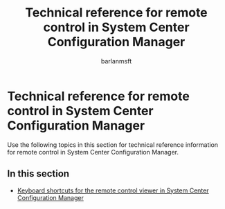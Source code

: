 ﻿---
title: "Technical reference for remote control in System Center Configuration Manager"
ms.custom: na
ms.date: 12/08/2015
ms.prod: configuration-manager
ms.reviewer: na
ms.suite: na
ms.technology:
  - configmgr-other
ms.tgt_pltfrm: na
ms.topic: article
ms.assetid: 76d3187a-2a4e-406b-91a8-45d175068a40
caps.latest.revision: 4
caps.handback.revision: 0
author: barlanmsft

---
# Technical reference for remote control in System Center Configuration Manager
Use the following topics in this section for technical reference information for remote control in System Center Configuration Manager.  

## In this section  

-   [Keyboard shortcuts for the remote control viewer in System Center Configuration Manager](../../../../core/clients/manage/remote-control/keyboard-shortcuts-for-the-remote-control-viewer.md)  

